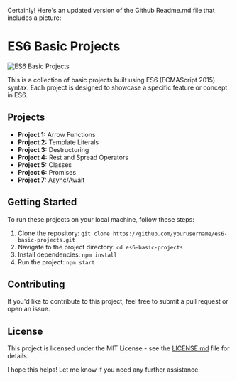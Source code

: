 Certainly! Here's an updated version of the Github Readme.md file that includes a picture:

# ES6 Basic Projects

![ES6 Basic Projects](https://i.imgur.com/0fXuXZr.png)

This is a collection of basic projects built using ES6 (ECMAScript 2015) syntax. Each project is designed to showcase a specific feature or concept in ES6.

## Projects

- **Project 1:** Arrow Functions
- **Project 2:** Template Literals
- **Project 3:** Destructuring
- **Project 4:** Rest and Spread Operators
- **Project 5:** Classes
- **Project 6:** Promises
- **Project 7:** Async/Await

## Getting Started

To run these projects on your local machine, follow these steps:

1. Clone the repository: `git clone https://github.com/yourusername/es6-basic-projects.git`
2. Navigate to the project directory: `cd es6-basic-projects`
3. Install dependencies: `npm install`
4. Run the project: `npm start`

## Contributing

If you'd like to contribute to this project, feel free to submit a pull request or open an issue.

## License

This project is licensed under the MIT License - see the [LICENSE.md](LICENSE.md) file for details.

I hope this helps! Let me know if you need any further assistance.
